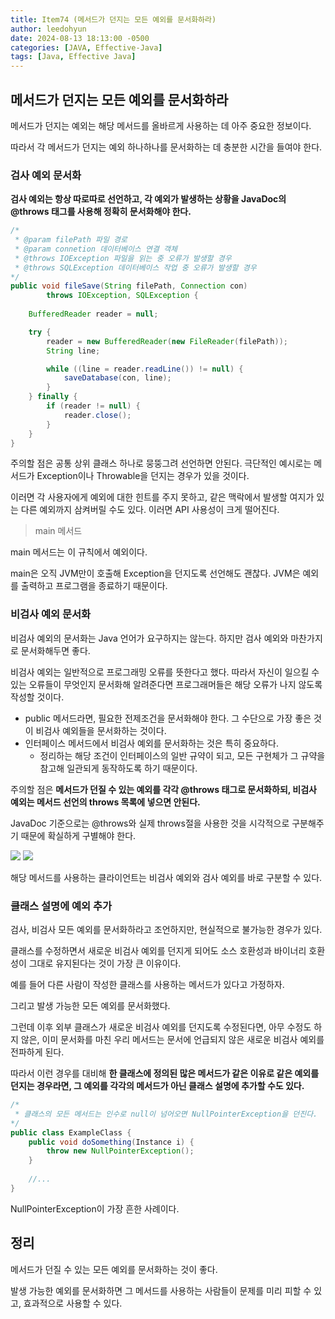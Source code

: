 ```yaml
---
title: Item74 (메서드가 던지는 모든 예외를 문서화하라)
author: leedohyun
date: 2024-08-13 18:13:00 -0500
categories: [JAVA, Effective-Java]
tags: [Java, Effective Java]
---
```


## 메서드가 던지는 모든 예외를 문서화하라

메서드가 던지는 예외는 해당 메서드를 올바르게 사용하는 데 아주 중요한 정보이다.

따라서 각 메서드가 던지는 예외 하나하나를 문서화하는 데 충분한 시간을 들여야 한다.

### 검사 예외 문서화

**검사 예외는 항상 따로따로 선언하고, 각 예외가 발생하는 상황을 JavaDoc의 @throws 태그를 사용해 정확히 문서화해야 한다.**

```java
/*
 * @param filePath 파일 경로
 * @param connetion 데이터베이스 연결 객체
 * @throws IOException 파일을 읽는 중 오류가 발생할 경우
 * @throws SQLException 데이터베이스 작업 중 오류가 발생할 경우
*/
public void fileSave(String filePath, Connection con) 
		throws IOException, SQLException {
	
	BufferedReader reader = null;

	try {
		reader = new BufferedReader(new FileReader(filePath));
		String line;

		while ((line = reader.readLine()) != null) {
			saveDatabase(con, line);
		}
	} finally {
		if (reader != null) {
			reader.close();
		}
	}
}
```

주의할 점은 공통 상위 클래스 하나로 뭉뚱그려 선언하면 안된다. 극단적인 예시로는 메서드가 Exception이나 Throwable을 던지는 경우가 있을 것이다.

이러면 각 사용자에게 예외에 대한 힌트를 주지 못하고, 같은 맥락에서 발생할 여지가 있는 다른 예외까지 삼켜버릴 수도 있다. 이러면 API 사용성이 크게 떨어진다.

> main 메서드

main 메서드는 이 규칙에서 예외이다.

main은 오직 JVM만이 호출해 Exception을 던지도록 선언해도 괜찮다. JVM은 예외를 출력하고 프로그램을 종료하기 때문이다.

### 비검사 예외 문서화

비검사 예외의 문서화는 Java 언어가 요구하지는 않는다. 하지만 검사 예외와 마찬가지로 문서화해두면 좋다.

비검사 예외는 일반적으로 프로그래밍 오류를 뜻한다고 했다. 따라서 자신이 일으킬 수 있는 오류들이 무엇인지 문서화해 알려준다면 프로그래머들은 해당 오류가 나지 않도록 작성할 것이다.

- public 메서드라면, 필요한 전제조건을 문서화해야 한다. 그 수단으로 가장 좋은 것이 비검사 예외들을 문서화하는 것이다.
- 인터페이스 메서드에서 비검사 예외를 문서화하는 것은 특히 중요하다.
	- 정리하는 해당 조건이 인터페이스의 일반 규약이 되고, 모든 구현체가 그 규약을 참고해 일관되게 동작하도록 하기 때문이다.

주의할 점은 **메서드가 던질 수 있는 예외를 각각 @throws 태그로 문서화하되, 비검사 예외는 메서드 선언의 throws 목록에 넣으면 안된다.**

JavaDoc 기준으로는 @throws와 실제 throws절을 사용한 것을 시각적으로 구분해주기 때문에 확실하게 구별해야 한다.

![](https://user-images.githubusercontent.com/59357153/161410380-5a5b0f13-d5b3-465b-bb3a-cf6374b51430.png)
![](https://user-images.githubusercontent.com/59357153/161410698-3caf8495-e547-47ec-9465-8a67605b47ec.png)

해당 메서드를 사용하는 클라이언트는 비검사 예외와 검사 예외를 바로 구분할 수 있다.

### 클래스 설명에 예외 추가

검사, 비검사 모든 예외를 문서화하라고 조언하지만, 현실적으로 불가능한 경우가 있다.

클래스를 수정하면서 새로운 비검사 예외를 던지게 되어도 소스 호환성과 바이너리 호환성이 그대로 유지된다는 것이 가장 큰 이유이다.

예를 들어 다른 사람이 작성한 클래스를 사용하는 메서드가 있다고 가정하자.

그리고 발생 가능한 모든 예외를 문서화했다.

그런데 이후 외부 클래스가 새로운 비검사 예외를 던지도록 수정된다면, 아무 수정도 하지 않은, 이미 문서화를 마친 우리 메서드는 문서에 언급되지 않은 새로운 비검사 예외를 전파하게 된다.

따라서 이런 경우를 대비해 **한 클래스에 정의된 많은 메서드가 같은 이유로 같은 예외를 던지는 경우라면, 그 예외를 각각의 메서드가 아닌 클래스 설명에 추가할 수도 있다.**

```java
/*
 * 클래스의 모든 메서드는 인수로 null이 넘어오면 NullPointerException을 던진다.
*/
public class ExampleClass {
	public void doSomething(Instance i) {
		throw new NullPointerException();
	}
	
	//...
}
```

NullPointerException이 가장 흔한 사례이다.

## 정리

메서드가 던질 수 있는 모든 예외를 문서화하는 것이 좋다.

발생 가능한 예외를 문서화하면 그 메서드를 사용하는 사람들이 문제를 미리 피할 수 있고, 효과적으로 사용할 수 있다.